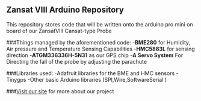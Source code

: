 ## Zansat VIII Arduino Repository

This repository stores code that will be written onto the arduino pro mini on board of our ZansatVIII Cansat-type Probe

###Things managed by the aforementioned code:
-**BME280** for Humidity, Air pressure and Temperature Sensing Capabilities
-**HMC5883L** for sensing direction
-**ATGM336336H-5N31** as our GPS chip
-**A Servo System** For Directing the fall of the probe by adjusting the parachute

###Libraries used:
-Adafruit libraries for the BME and HMC sensors
-Tinygps
-Other basic Arduino libraries (SPI,Wire,SoftwareSerial )


###[Visit our site](zansatviii.nl) for more about our project

